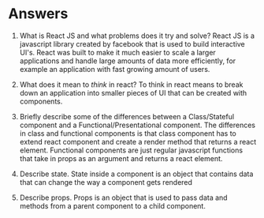 # Answers

1.  What is React JS and what problems does it try and solve?
    React JS is a javascript library created by facebook that is used to build interactive UI's. React was built to make it much easier to scale a larger applications and handle large amounts of data more efficiently, for example an application with fast growing amount of users.

1.  What does it mean to _think_ in react?
    To think in react means to break down an application into smaller pieces of UI that can be created with components.

1.  Briefly describe some of the differences between a Class/Stateful component and a Functional/Presentational component.
    The differences in class and functional components is that class component has to extend react component and create a render method that returns a react element. Functional components are just regular javascript functions that take in props as an argument and returns a react element.

1.  Describe state.
    State inside a component is an object that contains data that can change the way a component gets rendered

1.  Describe props.
    Props is an object that is used to pass data and methods from a parent component to a child component.
